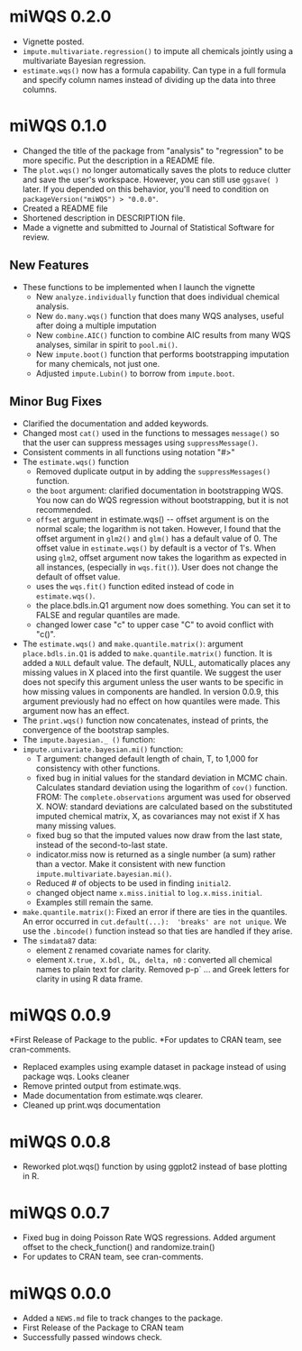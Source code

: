
# miWQS 0.2.0
* Vignette posted.
* `impute.multivariate.regression()` to impute all chemicals jointly using a multivariate Bayesian regression.
* `estimate.wqs()` now has a formula capability. Can type in a full formula and specify column names instead of dividing up the data into three columns.

# miWQS 0.1.0
 * Changed the title of the package from "analysis" to "regression" to be more specific. Put the description in a README file. 
 * The `plot.wqs()` no longer automatically saves the plots to reduce clutter and save the user's workspace. However, you can still use `ggsave( )` later. If you depended on this behavior, you'll need to condition
  on `packageVersion("miWQS") > "0.0.0"`.
 * Created a README file 
 * Shortened description in DESCRIPTION file.
 * Made a vignette and submitted to Journal of Statistical Software for review.

## New Features
* These functions to be implemented when I launch the vignette 
   + New  `analyze.individually` function that does individual chemical analysis. 
   + New  `do.many.wqs()` function that does many WQS analyses, useful after doing a multiple imputation
   + New  `combine.AIC()` function to combine AIC results from many WQS analyses, similar in spirit to `pool.mi()`.
   + New `impute.boot()` function that performs bootstrapping imputation for many chemicals, not just one. 
   	- Adjusted `impute.Lubin()` to borrow from `impute.boot`.
	
## Minor Bug Fixes
* Clarified the documentation and added keywords.
* Changed most `cat()` used in the functions to messages `message()` so that the user can suppress messages using `suppressMessage()`.
* Consistent comments in all functions using notation "#>" 
 * The `estimate.wqs()` function
   +  Removed duplicate output in  by adding the `suppressMessages()` function. 
   +  the `boot` argument: clarified documentation in bootstrapping WQS. You now can do WQS regression without bootstrapping, but it is not recommended. 
   +  `offset` argument in estimate.wqs() -- offset argument is on the normal scale; the logarithm is not taken. However,  I found that the offset argument in `glm2()` and `glm()` has a default value of 0. The offset value in `estimate.wqs()` by default is a vector of 1's. When using `glm2`, offset argument now takes the logarithm as expected in all instances, (especially in `wqs.fit()`). User does not change the default of offset value.
   +  uses the `wqs.fit()` function edited instead of code in `estimate.wqs()`. 
   +  the place.bdls.in.Q1 argument now does something. You can set it to FALSE and regular quantiles are made. 
   + changed lower case "c" to upper case "C" to avoid conflict with "c()". 
 * The `estimate.wqs()` and `make.quantile.matrix()`: argument `place.bdls.in.Q1` is added to `make.quantile.matrix()` function. It is added a `NULL` default value. The default, NULL, automatically places any missing values in X placed into the first quantile. We suggest the user does not specify this argument unless the user wants to be specific in how missing values in components are handled. In version 0.0.9, this argument previously had no effect on how quantiles were made. This argument now has an effect. 
 * The `print.wqs()` function now concatenates, instead of prints, the convergence of the bootstrap samples.
* The `impute.bayesian._ ()` function:
*  `impute.univariate.bayesian.mi()` function:
	 + T argument:  changed default length of chain, T, to 1,000 for consistency with other functions. 
	 + fixed bug in initial values for the standard deviation in MCMC chain. Calculates standard deviation using the logarithm of `cov()` function. FROM:  The `complete.observations` argument was used for observed X. NOW:  standard deviations are calculated based on the substituted imputed chemical matrix, X, as covariances may not exist if X has many missing values. 
 	+ fixed bug so that the imputed values now draw from the last state, instead of the second-to-last state. 
	 + indicator.miss now is returned as a single number (a sum) rather than a vector. Make it consistent with new function `impute.multivariate.bayesian.mi()`.
	 + Reduced # of objects to be used in finding `initial2`.
	 + changed object name `x.miss.initial` to `log.x.miss.initial`. 
	 + Examples still remain the same.
 * `make.quantile.matrix()`:  Fixed an error if there are ties in the quantiles. An error occurred in `cut.default(...):  'breaks' are not unique`. We use the `.bincode()` function instead so that ties are handled if they arise. 
 * The `simdata87` data:
    + element `Z` renamed covariate names for clarity.
    + element `X.true, X.bdl, DL, delta, n0` : converted all chemical names to plain text for clarity. Removed p-p` ... and Greek letters for clarity in using R data frame. 


# miWQS 0.0.9
 *First Release of Package to the public.
 *For updates to CRAN team, see cran-comments. 
* Replaced examples using example dataset in package instead of using package wqs. Looks cleaner
* Remove printed output from estimate.wqs.
* Made documentation from estimate.wqs clearer. 
* Cleaned up print.wqs documentation


# miWQS 0.0.8
* Reworked plot.wqs() function by using ggplot2 instead of base plotting in R. 

# miWQS 0.0.7
* Fixed bug in doing Poisson Rate WQS regressions. Added argument offset to the check_function() and randomize.train()
* For updates to CRAN team, see cran-comments. 

# miWQS 0.0.0
* Added a `NEWS.md` file to track changes to the package.
* First Release of the Package to CRAN team 
* Successfully passed windows check. 
 
